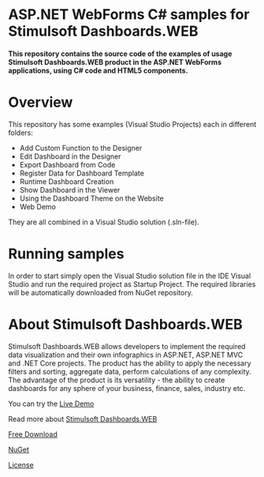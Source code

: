 # ASP.NET WebForms C# samples for Stimulsoft Dashboards.WEB

#### This repository contains the source code of the examples of usage Stimulsoft Dashboards.WEB product in the ASP.NET WebForms applications, using C# code and HTML5 components.

# Overview
This repository has some examples (Visual Studio Projects) each in different folders:
* Add Custom Function to the Designer
* Edit Dashboard in the Designer
* Export Dashboard from Code
* Register Data for Dashboard Template
* Runtime Dashboard Creation
* Show Dashboard in the Viewer
* Using the Dashboard Theme on the Website
* Web Demo

They are all combined in a Visual Studio solution (.sln-file).

# Running samples
In order to start simply open the Visual Studio solution file in the IDE Visual Studio and run the required project as Startup Project. The required libraries will be automatically downloaded from NuGet repository.

# About Stimulsoft Dashboards.WEB
Stimulsoft Dashboards.WEB allows developers to implement the required data visualization and their own infographics in ASP.NET, ASP.NET MVC and .NET Core projects. The product has the ability to apply the necessary filters and sorting, aggregate data, perform calculations of any complexity. The advantage of the product is its versatility - the ability to create dashboards for any sphere of your business, finance, sales, industry etc.

You can try the [Live Demo](https://demo.stimulsoft.com/#Net/DashboardChristmas)

Read more about [Stimulsoft Dashboards.WEB](https://www.stimulsoft.com/en/products/dashboards-web)

[Free Download](https://www.stimulsoft.com/en/downloads)

[NuGet](https://www.nuget.org/packages/Stimulsoft.Dashboards.Web)

[License](LICENSE.md)
